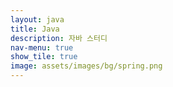 ```yaml
---
layout: java  
title: Java  
description: 자바 스터디  
nav-menu: true  
show_tile: true  
image: assets/images/bg/spring.png
---
```

